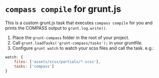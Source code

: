 # `compass compile` for grunt.js

This is a custom grunt.js task that executes `compass compile` for you and prints the COMPASS output to `grunt.log.write()`.

1. Place the `grunt-compass` folder in the root of your project.
2. Call `grunt.loadTasks('grunt-compass/tasks');` in your gruntfile.
3. Configure `grunt watch` to watch your scss files and call the task.
e.g.:

````javascript
watch: {
    files: ['assets/scss/partials/*.scss'],
    tasks: ['compass']
}
````